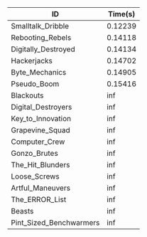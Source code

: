 |ID|Time(s)|
|-|-|
|Smalltalk_Dribble|0.12239|
|Rebooting_Rebels|0.14118|
|Digitally_Destroyed|0.14134|
|Hackerjacks|0.14702|
|Byte_Mechanics|0.14905|
|Pseudo_Boom|0.15416|
|Blackouts|inf|
|Digital_Destroyers|inf|
|Key_to_Innovation|inf|
|Grapevine_Squad|inf|
|Computer_Crew|inf|
|Gonzo_Brutes|inf|
|The_Hit_Blunders|inf|
|Loose_Screws|inf|
|Artful_Maneuvers|inf|
|The_ERROR_List|inf|
|Beasts|inf|
|Pint_Sized_Benchwarmers|inf|
